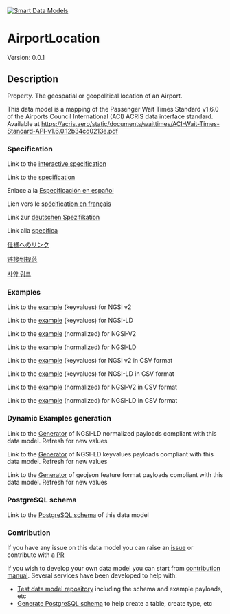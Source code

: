 [![Smart Data Models](https://smartdatamodels.org/wp-content/uploads/2022/01/SmartDataModels_logo.png "Logo")](https://smartdatamodels.org)
# AirportLocation
Version: 0.0.1

## Description 

Property. The geospatial or geopolitical location of an Airport.

This data model is a mapping of the Passenger Wait Times Standard v1.6.0 of the Airports Council International (ACI) ACRIS data interface standard. Available at https://acris.aero/static/documents/waittimes/ACI-Wait-Times-Standard-API-v1.6.0.12b34cd0213e.pdf
### Specification

Link to the [interactive specification](https://swagger.lab.fiware.org/?url=https://smart-data-models.github.io/dataModel.ACRIS/AirportLocation/swagger.yaml)

Link to the [specification](https://github.com/smart-data-models/dataModel.ACRIS/blob/master/AirportLocation/doc/spec.md)

Enlace a la [Especificación en español](https://github.com/smart-data-models/dataModel.ACRIS/blob/master/AirportLocation/doc/spec_ES.md)

Lien vers le [spécification en français](https://github.com/smart-data-models/dataModel.ACRIS/blob/master/AirportLocation/doc/spec_FR.md)

Link zur [deutschen Spezifikation](https://github.com/smart-data-models/dataModel.ACRIS/blob/master/AirportLocation/doc/spec_DE.md)

Link alla [specifica](https://github.com/smart-data-models/dataModel.ACRIS/blob/master/AirportLocation/doc/spec_IT.md)

[仕様へのリンク](https://github.com/smart-data-models/dataModel.ACRIS/blob/master/AirportLocation/doc/spec_JA.md)

[链接到规范](https://github.com/smart-data-models/dataModel.ACRIS/blob/master/AirportLocation/doc/spec_ZH.md)

[사양 링크](https://github.com/smart-data-models/dataModel.ACRIS/blob/master/AirportLocation/doc/spec_KO.md)
### Examples

Link to the [example](https://smart-data-models.github.io/dataModel.ACRIS/AirportLocation/examples/example.json) (keyvalues) for NGSI v2

Link to the [example](https://smart-data-models.github.io/dataModel.ACRIS/AirportLocation/examples/example.jsonld) (keyvalues) for NGSI-LD

Link to the [example](https://smart-data-models.github.io/dataModel.ACRIS/AirportLocation/examples/example-normalized.json) (normalized) for NGSI-V2

Link to the [example](https://smart-data-models.github.io/dataModel.ACRIS/AirportLocation/examples/example-normalized.jsonld) (normalized) for NGSI-LD

Link to the [example](https://github.com/smart-data-models/dataModel.ACRIS/blob/master/AirportLocation/examples/example.json.csv) (keyvalues) for NGSI v2 in CSV format

Link to the [example](https://github.com/smart-data-models/dataModel.ACRIS/blob/master/AirportLocation/examples/example.jsonld.csv) (keyvalues) for NGSI-LD in CSV format

Link to the [example](https://github.com/smart-data-models/dataModel.ACRIS/blob/master/AirportLocation/examples/example-normalized.json.csv) (normalized) for NGSI-V2 in CSV format

Link to the [example](https://github.com/smart-data-models/dataModel.ACRIS/blob/master/AirportLocation/examples/example-normalized.jsonld.csv) (normalized) for NGSI-LD in CSV format
### Dynamic Examples generation

Link to the [Generator](https://smartdatamodels.org/extra/ngsi-ld_generator.php?schemaUrl=https://raw.githubusercontent.com/smart-data-models/dataModel.ACRIS/master/AirportLocation/schema.json&email=info@smartdatamodels.org) of NGSI-LD normalized payloads compliant with this data model. Refresh for new values

Link to the [Generator](https://smartdatamodels.org/extra/ngsi-ld_generator_keyvalues.php?schemaUrl=https://raw.githubusercontent.com/smart-data-models/dataModel.ACRIS/master/AirportLocation/schema.json&email=info@smartdatamodels.org) of NGSI-LD keyvalues payloads compliant with this data model. Refresh for new values

Link to the [Generator](https://smartdatamodels.org/extra/geojson_features_generator.php?schemaUrl=https://raw.githubusercontent.com/smart-data-models/dataModel.ACRIS/master/AirportLocation/schema.json&email=info@smartdatamodels.org) of geojson feature format payloads compliant with this data model. Refresh for new values
### PostgreSQL schema

Link to the [PostgreSQL schema](https://github.com/smart-data-models/dataModel.ACRIS/blob/master/AirportLocation/schema.sql) of this data model
### Contribution

 If you have any issue on this data model you can raise an [issue](https://github.com/smart-data-models/dataModel.ACRIS/issues)  or contribute with a [PR](https://github.com/smart-data-models/dataModel.ACRIS/pulls)

 If you wish to develop your own data model you can start from [contribution manual](https://bit.ly/contribution_manual). Several services have been developed to help with: 
 - [Test data model repository](https://smartdatamodels.org/index.php/data-models-contribution-api/) including the schema and example payloads, etc
 - [Generate PostgreSQL schema](https://smartdatamodels.org/index.php/sql-service/) to help create a table, create type, etc